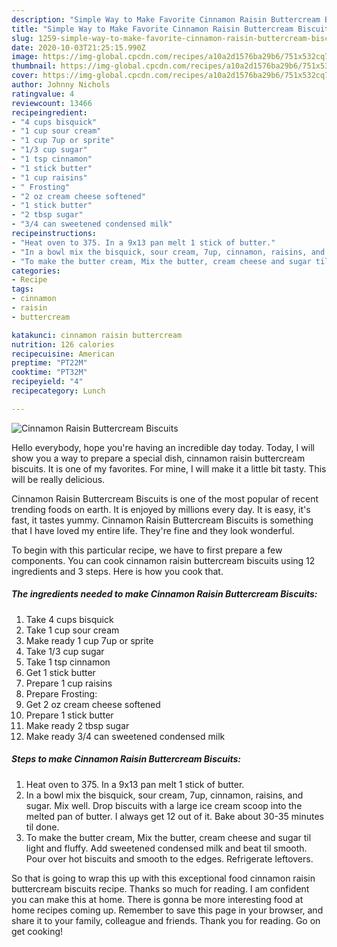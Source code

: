 ```yaml
---
description: "Simple Way to Make Favorite Cinnamon Raisin Buttercream Biscuits"
title: "Simple Way to Make Favorite Cinnamon Raisin Buttercream Biscuits"
slug: 1259-simple-way-to-make-favorite-cinnamon-raisin-buttercream-biscuits
date: 2020-10-03T21:25:15.990Z
image: https://img-global.cpcdn.com/recipes/a10a2d1576ba29b6/751x532cq70/cinnamon-raisin-buttercream-biscuits-recipe-main-photo.jpg
thumbnail: https://img-global.cpcdn.com/recipes/a10a2d1576ba29b6/751x532cq70/cinnamon-raisin-buttercream-biscuits-recipe-main-photo.jpg
cover: https://img-global.cpcdn.com/recipes/a10a2d1576ba29b6/751x532cq70/cinnamon-raisin-buttercream-biscuits-recipe-main-photo.jpg
author: Johnny Nichols
ratingvalue: 4
reviewcount: 13466
recipeingredient:
- "4 cups bisquick"
- "1 cup sour cream"
- "1 cup 7up or sprite"
- "1/3 cup sugar"
- "1 tsp cinnamon"
- "1 stick butter"
- "1 cup raisins"
- " Frosting"
- "2 oz cream cheese softened"
- "1 stick butter"
- "2 tbsp sugar"
- "3/4 can sweetened condensed milk"
recipeinstructions:
- "Heat oven to 375. In a 9x13 pan melt 1 stick of butter."
- "In a bowl mix the bisquick, sour cream, 7up, cinnamon, raisins, and sugar. Mix well. Drop biscuits with a large ice cream scoop into the melted pan of butter. I always get 12 out of it. Bake about 30-35 minutes til done."
- "To make the butter cream, Mix the butter, cream cheese and sugar til light and fluffy. Add sweetened condensed milk and beat til smooth. Pour over hot biscuits and smooth to the edges. Refrigerate leftovers."
categories:
- Recipe
tags:
- cinnamon
- raisin
- buttercream

katakunci: cinnamon raisin buttercream 
nutrition: 126 calories
recipecuisine: American
preptime: "PT22M"
cooktime: "PT32M"
recipeyield: "4"
recipecategory: Lunch

---
```



![Cinnamon Raisin Buttercream Biscuits](https://img-global.cpcdn.com/recipes/a10a2d1576ba29b6/751x532cq70/cinnamon-raisin-buttercream-biscuits-recipe-main-photo.jpg)

Hello everybody, hope you're having an incredible day today. Today, I will show you a way to prepare a special dish, cinnamon raisin buttercream biscuits. It is one of my favorites. For mine, I will make it a little bit tasty. This will be really delicious.



Cinnamon Raisin Buttercream Biscuits is one of the most popular of recent trending foods on earth. It is enjoyed by millions every day. It is easy, it's fast, it tastes yummy. Cinnamon Raisin Buttercream Biscuits is something that I have loved my entire life. They're fine and they look wonderful.


To begin with this particular recipe, we have to first prepare a few components. You can cook cinnamon raisin buttercream biscuits using 12 ingredients and 3 steps. Here is how you cook that.

<!--inarticleads1-->

##### The ingredients needed to make Cinnamon Raisin Buttercream Biscuits:

1. Take 4 cups bisquick
1. Take 1 cup sour cream
1. Make ready 1 cup 7up or sprite
1. Take 1/3 cup sugar
1. Take 1 tsp cinnamon
1. Get 1 stick butter
1. Prepare 1 cup raisins
1. Prepare  Frosting:
1. Get 2 oz cream cheese softened
1. Prepare 1 stick butter
1. Make ready 2 tbsp sugar
1. Make ready 3/4 can sweetened condensed milk




<!--inarticleads2-->

##### Steps to make Cinnamon Raisin Buttercream Biscuits:

1. Heat oven to 375. In a 9x13 pan melt 1 stick of butter.
1. In a bowl mix the bisquick, sour cream, 7up, cinnamon, raisins, and sugar. Mix well. Drop biscuits with a large ice cream scoop into the melted pan of butter. I always get 12 out of it. Bake about 30-35 minutes til done.
1. To make the butter cream, Mix the butter, cream cheese and sugar til light and fluffy. Add sweetened condensed milk and beat til smooth. Pour over hot biscuits and smooth to the edges. Refrigerate leftovers.




So that is going to wrap this up with this exceptional food cinnamon raisin buttercream biscuits recipe. Thanks so much for reading. I am confident you can make this at home. There is gonna be more interesting food at home recipes coming up. Remember to save this page in your browser, and share it to your family, colleague and friends. Thank you for reading. Go on get cooking!

